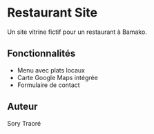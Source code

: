 # Restaurant Site
Un site vitrine fictif pour un restaurant à Bamako.

## Fonctionnalités
- Menu avec plats locaux
- Carte Google Maps intégrée
- Formulaire de contact

## Auteur
Sory Traoré 

